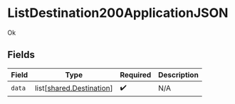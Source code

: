# ListDestination200ApplicationJSON

Ok


## Fields

| Field                                                          | Type                                                           | Required                                                       | Description                                                    |
| -------------------------------------------------------------- | -------------------------------------------------------------- | -------------------------------------------------------------- | -------------------------------------------------------------- |
| `data`                                                         | list[[shared.Destination](../../models/shared/destination.md)] | :heavy_check_mark:                                             | N/A                                                            |